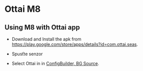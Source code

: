 # Ottai M8

## Using M8 with Ottai app

- Download and Install the apk from <https://play.google.com/store/apps/details?id=com.ottai.seas>.

- Spusťte senzor

- Select Ottai in in [ConfigBuilder, BG Source](../Configuration/Config-Builder.md#bg-source).
